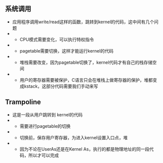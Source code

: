 ## 系统调用
- 应用程序调用write/read这样的函数，跳转到kernel的代码，这中间有几个问题
- - CPU模式需要变化，可以执行特权指令
- - pagetable需要切换，这样才能运行kernel的代码
- - 堆栈需要改变，因为pagetable切换了，kernel代码才有自己的栈存储空间
- - 用户的寄存器需要被保护，C语言只会在堆栈上做寄存器的保护，堆都变成kstack，这部分代码需要我们手动来写
## Trampoline
- 这是一段从用户跳转到 kernel的代码
- - 需要进行pagetable的切换
- - 切换前，保存用户寄存器，为进入kernel设置入口点，堆
- - 因为不论在UserAs还是在Kernel As，执行的都是物理地址的同一段代码，所以才可以完成